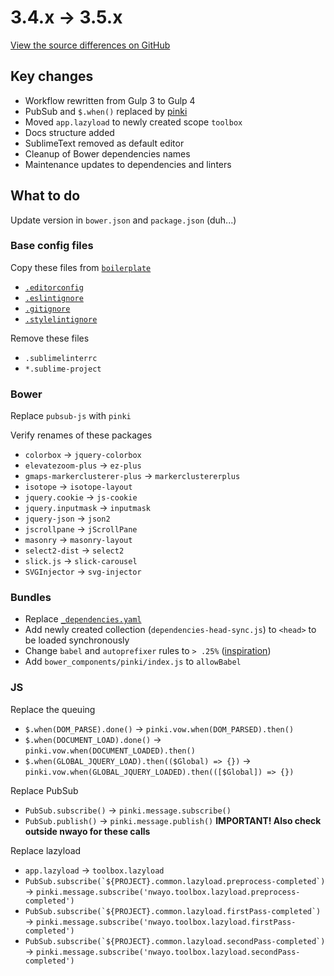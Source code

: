 # 3.4.x → 3.5.x
[View the source differences on GitHub](https://github.com/absolunet/nwayo/compare/3.4.0...3.5.0)

## Key changes
- Workflow rewritten from Gulp 3 to Gulp 4
- PubSub and `$.when()` replaced by [pinki](https://github.com/absolunet/pinki)
- Moved `app.lazyload` to newly created scope `toolbox`
- Docs structure added
- SublimeText removed as default editor
- Cleanup of Bower dependencies names
- Maintenance updates to dependencies and linters

## What to do
Update version in `bower.json` and `package.json` (duh...)

### Base config files
Copy these files from [`boilerplate`](https://github.com/absolunet/nwayo/tree/3.5.0/boilerplate)
- [`.editorconfig`](https://github.com/absolunet/nwayo/tree/3.5.0/boilerplate/.editorconfig)
- [`.eslintignore`](https://github.com/absolunet/nwayo/tree/3.5.0/boilerplate/.eslintignore)
- [`.gitignore`](https://github.com/absolunet/nwayo/tree/3.5.0/boilerplate/.gitignore)
- [`.stylelintignore`](https://github.com/absolunet/nwayo/tree/3.5.0/boilerplate/.stylelintignore)

Remove these files
- `.sublimelinterrc`
- `*.sublime-project`

### Bower
Replace `pubsub-js` with `pinki`

Verify renames of these packages
- `colorbox` → `jquery-colorbox`
- `elevatezoom-plus` → `ez-plus`
- `gmaps-markerclusterer-plus` → `markerclustererplus`
- `isotope` → `isotope-layout`
- `jquery.cookie` → `js-cookie`
- `jquery.inputmask` → `inputmask`
- `jquery-json` → `json2`
- `jscrollpane` → `jScrollPane`
- `masonry` → `masonry-layout`
- `select2-dist` → `select2`
- `slick.js` → `slick-carousel`
- `SVGInjector` → `svg-injector`

### Bundles
- Replace [`_dependencies.yaml`](https://github.com/absolunet/nwayo/blob/3.5.0/boilerplate/bundles/site/_dependencies.yaml)
- Add newly created collection (`dependencies-head-sync.js`) to `<head>` to be loaded synchronously
- Change `babel` and `autoprefixer` rules to `> .25%` ([inspiration](https://jamie.build/last-2-versions))
- Add `bower_components/pinki/index.js` to `allowBabel`

### JS
Replace the queuing
- `$.when(DOM_PARSE).done()` → `pinki.vow.when(DOM_PARSED).then()`
- `$.when(DOCUMENT_LOAD).done()` → `pinki.vow.when(DOCUMENT_LOADED).then()`
- `$.when(GLOBAL_JQUERY_LOAD).then(($Global) => {})` → `pinki.vow.when(GLOBAL_JQUERY_LOADED).then(([$Global]) => {})`

Replace PubSub
- `PubSub.subscribe()` → `pinki.message.subscribe()`
- `PubSub.publish()` → `pinki.message.publish()`  **IMPORTANT! Also check outside nwayo for these calls**

Replace lazyload
- `app.lazyload` → `toolbox.lazyload`
- ``PubSub.subscribe(`${PROJECT}.common.lazyload.preprocess-completed`)`` → `pinki.message.subscribe('nwayo.toolbox.lazyload.preprocess-completed')`
- ``PubSub.subscribe(`${PROJECT}.common.lazyload.firstPass-completed`)`` → `pinki.message.subscribe('nwayo.toolbox.lazyload.firstPass-completed')`
- ``PubSub.subscribe(`${PROJECT}.common.lazyload.secondPass-completed`)`` → `pinki.message.subscribe('nwayo.toolbox.lazyload.secondPass-completed')`
